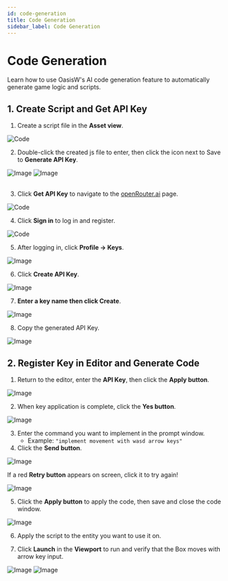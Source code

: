 ```yaml
---
id: code-generation
title: Code Generation
sidebar_label: Code Generation
---
```


# Code Generation

Learn how to use OasisW's AI code generation feature to automatically generate game logic and scripts.

## 1. Create Script and Get API Key

1. Create a script file in the **Asset view**.

![Code](/img/usage-guide/13_1.png)

2. Double-click the created js file to enter, then click the icon next to Save to **Generate API Key**.

<div style={{display: 'flex', gap: '10px'}}>
  <img src="/img/usage-guide/13_3.png" alt="Image" style={{maxWidth: '25%'}} />
  <img src="/img/usage-guide/13_4.png" alt="Image" style={{maxWidth: '65%'}} />
</div>
<br />

3. Click **Get API Key** to navigate to the [openRouter.ai](https://openrouter.ai/) page.  

![Code](/img/usage-guide/13_5.png)

 
4. Click **Sign in** to log in and register.

![Code](/img/usage-guide/13_6.png)

5. After logging in, click **Profile → Keys**.

![Image](/img/usage-guide/13_7.png)

6. Click **Create API Key**.

![Image](/img/usage-guide/13_8.png)

7. **Enter a key name then click Create**.

![Image](/img/usage-guide/13_9.png)

8. Copy the generated API Key.

![Image](/img/usage-guide/13_10.png)

## 2. Register Key in Editor and Generate Code

1. Return to the editor, enter the **API Key**, then click the **Apply button**.

![Image](/img/usage-guide/13_11.png)

2. When key application is complete, click the **Yes button**.

![Image](/img/usage-guide/13_12.png)

3. Enter the command you want to implement in the prompt window.  
   - Example: `"implement movement with wasd arrow keys"`  
4. Click the **Send button**.   

![Image](/img/usage-guide/13_13.png)

If a red **Retry button** appears on screen, click it to try again!

![Image](/img/usage-guide/13_14.png)

5. Click the **Apply button** to apply the code, then save and close the code window.

![Image](/img/usage-guide/13_15.png)

6. Apply the script to the entity you want to use it on.

7. Click **Launch** in the **Viewport** to run and verify that the Box moves with arrow key input.

<div style={{display: 'flex', gap: '10px'}}>
  <img src="/img/usage-guide/13_16_1.png" alt="Image" style={{maxWidth: '45%'}} />
  <img src="/img/usage-guide/13_16_3.png" alt="Image" style={{maxWidth: '45%'}} />
</div>

<!-- ## Usage Tips

- Write clear and specific requirements
- Consider compatibility with existing code
- Implement features step by step
- Perform code review and testing -->